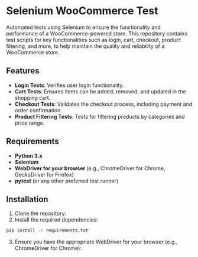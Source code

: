 # Selenium WooCommerce Test

Automated tests using Selenium to ensure the functionality and performance of a WooCommerce-powered store. This repository contains test scripts for key functionalities such as login, cart, checkout, product filtering, and more, to help maintain the quality and reliability of a WooCommerce store.

## Features

- **Login Tests**: Verifies user login functionality.
- **Cart Tests**: Ensures items can be added, removed, and updated in the shopping cart.
- **Checkout Tests**: Validates the checkout process, including payment and order confirmation.
- **Product Filtering Tests**: Tests for filtering products by categories and price range.

## Requirements

- **Python 3.x**  
- **Selenium**  
- **WebDriver for your browser** (e.g., ChromeDriver for Chrome, GeckoDriver for Firefox)
- **pytest** (or any other preferred test runner)

## Installation

1. Clone the repository:
2. Install the required dependencies:

```bash
pip install -r requirements.txt
```
3. Ensure you have the appropriate WebDriver for your browser (e.g., ChromeDriver for Chrome):